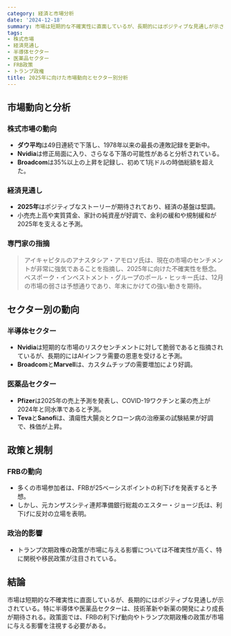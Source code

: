 ```yaml
---
category: 経済と市場分析
date: '2024-12-18'
summary: 市場は短期的な不確実性に直面しているが、長期的にはポジティブな見通しが示されている。特に半導体や医薬品セクターは成長が期待され、FRBの利下げ動向やトランプ次期政権の政策が注目される。
tags:
- 株式市場
- 経済見通し
- 半導体セクター
- 医薬品セクター
- FRB政策
- トランプ政権
title: 2025年に向けた市場動向とセクター別分析
---
```


## 市場動向と分析

### 株式市場の動向
- **ダウ平均**は49日連続で下落し、1978年以来の最長の連敗記録を更新中。
- **Nvidia**は修正局面に入り、さらなる下落の可能性があると分析されている。
- **Broadcom**は35%以上の上昇を記録し、初めて1兆ドルの時価総額を超えた。

### 経済見通し
- **2025年**はポジティブなストーリーが期待されており、経済の基盤は堅調。
- 小売売上高や実質賃金、家計の純資産が好調で、金利の緩和や規制緩和が2025年を支えると予測。

### 専門家の指摘
> アイキャピタルのアナスタシア・アモロソ氏は、現在の市場のセンチメントが非常に強気であることを指摘し、2025年に向けた不確実性を懸念。
> ベスポーク・インベストメント・グループのポール・ヒッキー氏は、12月の市場の弱さは予想通りであり、年末にかけての強い動きを期待。

## セクター別の動向

### 半導体セクター
- **Nvidia**は短期的な市場のリスクセンチメントに対して脆弱であると指摘されているが、長期的にはAIインフラ需要の恩恵を受けると予測。
- **Broadcom**と**Marvell**は、カスタムチップの需要増加により好調。

### 医薬品セクター
- **Pfizer**は2025年の売上予測を発表し、COVID-19ワクチンと薬の売上が2024年と同水準であると予測。
- **Teva**と**Sanofi**は、潰瘍性大腸炎とクローン病の治療薬の試験結果が好調で、株価が上昇。

## 政策と規制

### FRBの動向
- 多くの市場参加者は、FRBが25ベーシスポイントの利下げを発表すると予想。
- しかし、元カンザスシティ連邦準備銀行総裁のエスター・ジョージ氏は、利下げに反対の立場を表明。

### 政治的影響
- トランプ次期政権の政策が市場に与える影響については不確実性が高く、特に関税や移民政策が注目されている。

## 結論
市場は短期的な不確実性に直面しているが、長期的にはポジティブな見通しが示されている。特に半導体や医薬品セクターは、技術革新や新薬の開発により成長が期待される。政策面では、FRBの利下げ動向やトランプ次期政権の政策が市場に与える影響を注視する必要がある。
